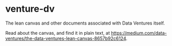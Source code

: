# venture-dv
The lean canvas and other documents associated with Data Ventures itself.

Read about the canvas, and find it in plain text, at https://medium.com/data-ventures/the-data-ventures-lean-canvas-8657b92c6124.
